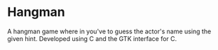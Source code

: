 # Hangman
A hangman game where in you've to guess the actor's name using the given hint.
Developed using C and the GTK interface for C.
